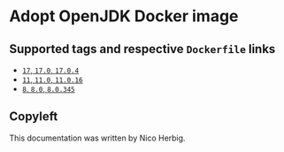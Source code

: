 # Adopt OpenJDK Docker image

## Supported tags and respective `Dockerfile` links

 * [`17`, `17.0`, `17.0.4`](https://github.com/nicoherbigio/docker-adoptopenjdk-openjdk/blob/main/17.0/jdk/debian/default/Dockerfile)
 * [`11`, `11.0`, `11.0.16`](https://github.com/nicoherbigio/docker-adoptopenjdk-openjdk/blob/master/11.0/jdk/debian/default/Dockerfile)
 * [`8`, `8.0`, `8.0.345`](https://github.com/nicoherbigio/docker-adoptopenjdk-openjdk/blob/master/8.0/jdk/debian/default/Dockerfile)

## Copyleft

This documentation was written by Nico Herbig.

